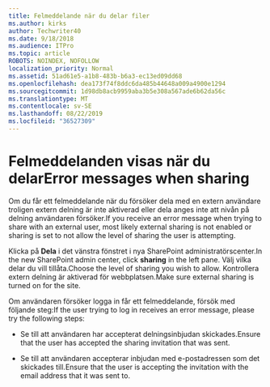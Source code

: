 ```yaml
---
title: Felmeddelande när du delar filer
ms.author: kirks
author: Techwriter40
ms.date: 9/18/2018
ms.audience: ITPro
ms.topic: article
ROBOTS: NOINDEX, NOFOLLOW
localization_priority: Normal
ms.assetid: 51ad61e5-a1b8-483b-b6a3-ec13ed09dd68
ms.openlocfilehash: dea173f74f8ddc6da485b44648a009a4900e1294
ms.sourcegitcommit: 1d98db8acb9959aba3b5e308a567ade6b62da56c
ms.translationtype: MT
ms.contentlocale: sv-SE
ms.lasthandoff: 08/22/2019
ms.locfileid: "36527309"
---
```

# <a name="error-messages-when-sharing"></a><span data-ttu-id="dc734-102">Felmeddelanden visas när du delar</span><span class="sxs-lookup"><span data-stu-id="dc734-102">Error messages when sharing</span></span>

<span data-ttu-id="dc734-103">Om du får ett felmeddelande när du försöker dela med en extern användare troligen extern delning är inte aktiverad eller dela anges inte att nivån på delning användaren försöker.</span><span class="sxs-lookup"><span data-stu-id="dc734-103">If you receive an error message when trying to share with an external user, most likely external sharing is not enabled or sharing is set to not allow the level of sharing the user is attempting.</span></span>
  
<span data-ttu-id="dc734-104">Klicka på **Dela** i det vänstra fönstret i nya SharePoint administratörscenter.</span><span class="sxs-lookup"><span data-stu-id="dc734-104">In the  new SharePoint admin center, click **sharing** in the left pane.</span></span> <span data-ttu-id="dc734-105">Välj vilka delar du vill tillåta.</span><span class="sxs-lookup"><span data-stu-id="dc734-105">Choose the level of sharing you wish to allow.</span></span> <span data-ttu-id="dc734-106">Kontrollera extern delning är aktiverad för webbplatsen.</span><span class="sxs-lookup"><span data-stu-id="dc734-106">Make sure external sharing is turned on for the site.</span></span> 
  
<span data-ttu-id="dc734-107">Om användaren försöker logga in får ett felmeddelande, försök med följande steg:</span><span class="sxs-lookup"><span data-stu-id="dc734-107">If the user trying to log in receives an error message, please try the following steps:</span></span>
  
- <span data-ttu-id="dc734-108">Se till att användaren har accepterat delningsinbjudan skickades.</span><span class="sxs-lookup"><span data-stu-id="dc734-108">Ensure that the user has accepted the sharing invitation that was sent.</span></span>
    
- <span data-ttu-id="dc734-109">Se till att användaren accepterar inbjudan med e-postadressen som det skickades till.</span><span class="sxs-lookup"><span data-stu-id="dc734-109">Ensure that the user is accepting the invitation with the email address that it was sent to.</span></span>
    

